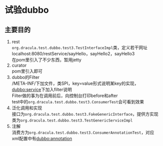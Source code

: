 # 试验dubbo

## 主要目的
1. rest  
```org.dracula.test.dubbo.test3.TestInterfaceImpl```类，定义若干网址localhost:8080/restService/sayHello，sayHello2，sayHello3  
在pom里引入了不少东西，暂用jetty
1. curator  
pom里引入即可
1. dubbo的Filter  
/META-INF/下加文件，类SPI，key=value形式说明某key的实现，<dubbo:service>下加入filter说明  
Filter做的事为在调用前后，向控制台打印before和after  
test中的```org.dracula.test.dubbo.test3.ConsumerTest```会可看到效果
1. 泛化调用和实现  
接口为```org.dracula.test.dubbo.test3.FakeGenericInterface```，提供方实现类为```org.dracula.test.dubbo.test3.TestGenericServiceImpl```
1. 注解  
消费方为```org.dracula.test.dubbo.test3.ConsumerAnnotationTest```，对应xml配置中有<dubbo:annotation>
